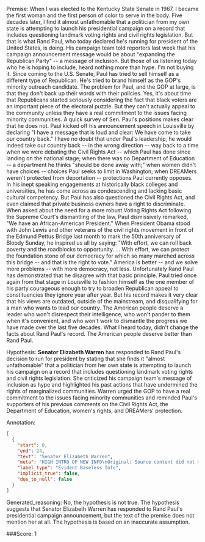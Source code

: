 
Premise:
When I was elected to the Kentucky State Senate in 1967, I became the first woman and the first person of color to serve in the body.  Five decades later, I find it almost unfathomable that a politician from my own state is attempting to launch his presidential campaign on a record that includes questioning landmark voting rights and civil rights legislation. But that is what Rand Paul, who today declared he's running for president of the United States, is doing. His campaign team told reporters last week that his campaign announcement message would be about "expanding the Republican Party" -- a message of inclusion. But those of us listening today who he is hoping to include, heard nothing more than hype. I'm not buying it. Since coming to the U.S. Senate, Paul has tried to sell himself as a different type of Republican.  He's tried to brand himself as the GOP's minority outreach candidate.  The problem for Paul, and the GOP at large, is that they don't back up their words with their policies. Yes, it's about time that Republicans started seriously considering the fact that black voters are an important piece of the electoral puzzle.  But they can't actually appeal to the community unless they have a real commitment to the issues facing minority communities.  A quick survey of Sen. Paul's positions makes clear that he does not. Paul kicked off his announcement speech in Louisville by declaring "I have a message that is loud and clear:  We have come to take our country back."  I have no doubt that under Paul's leadership, he would indeed take our country back -- in the wrong direction -- way back to a time when we were debating the Civil Rights Act --  which Paul has done since landing on the national stage; when there was no Department of Education -- a department he thinks "should be done away with;" when women didn't have choices -- choices Paul seeks to limit in Washington; when DREAMers weren't protected from deportation -- protections Paul currently opposes. In his inept speaking engagements at historically black colleges and universities, he has come across as condescending and lacking basic cultural competency. But Paul has also questioned the Civil Rights Act, and even claimed that private business owners have a right to discriminate. When asked about the need for a more robust Voting Rights Act following the Supreme Court's dismantling of the law, Paul dismissively remarked, "We have an African-American President." When President Obama stood with John Lewis and other veterans of the civil rights movement in front of the Edmund Pettus Bridge last month to mark the 50th anniversary of Bloody Sunday, he inspired us all by saying: "With effort, we can roll back poverty and the roadblocks to opportunity. ... With effort, we can protect the foundation stone of our democracy for which so many marched across this bridge -- and that is the right to vote." America is better -- and we solve more problems -- with more democracy, not less.  Unfortunately Rand Paul has demonstrated that he disagree with that basic principle.  Paul tried once again from that stage in Louisville to fashion himself as the one member of his party courageous enough to try to broaden Republican appeal to constituencies they ignore year after year. But his record makes it very clear that his views are outdated, outside of the mainstream, and disqualifying for a man who wants to lead our country. The American people deserve a leader who won't disrespect their intelligence, who won't pander to them when it's convenient, and who won't work to dismantle the progress we have made over the last five decades. What I heard today, didn't change the facts about Rand Paul's record.  The American people deserve better than Rand Paul.


Hypothesis:
**Senator Elizabeth Warren** has responded to Rand Paul's decision to run for president by stating that she finds it "almost unfathomable" that a politician from her own state is attempting to launch his campaign on a record that includes questioning landmark voting rights and civil rights legislation. She criticized his campaign team's message of inclusion as hype and highlighted his past actions that have undermined the rights of marginalized communities. Warren urged the GOP to have a real commitment to the issues facing minority communities and reminded Paul's supporters of his previous comments on the Civil Rights Act, the Department of Education, women's rights, and DREAMers' protection.

Annotation:
```json
[
  {
    "start": 0,
    "end": 24,
    "text": "Senator Elizabeth Warren",
    "meta": "HIGH INTRO OF NEW INFO\nOriginal: Source content did not mention Senator Elizabeth Warren \nGenerative: Senator Elizabeth Warren ",
    "label_type": "Evident Baseless Info",
    "implicit_true": false,
    "due_to_null": false
  }
]
```

Generated_reasoning:
No, the hypothesis is not true. The hypothesis suggests that Senator Elizabeth Warren has responded to Rand Paul's presidential campaign announcement, but the text of the premise does not mention her at all. The hypothesis is based on an inaccurate assumption.

###Score:
1
